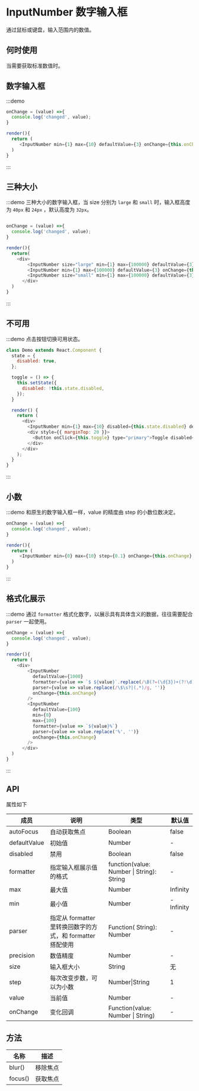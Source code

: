 # InputNumber 数字输入框

通过鼠标或键盘，输入范围内的数值。

## 何时使用

当需要获取标准数值时。


## 数字输入框
:::demo

```js
onChange = (value) =>{
  console.log('changed', value);
}

render(){
  return (
     <InputNumber min={1} max={10} defaultValue={3} onChange={this.onChange} />
  )
}
```
:::

## 三种大小

:::demo 三种大小的数字输入框，当 size 分别为 `large` 和 `small` 时，输入框高度为 `40px` 和 `24px` ，默认高度为 `32px`。

```js

onChange = (value) =>{
  console.log('changed', value);
}

render(){
  return(
    <div>
        <InputNumber size="large" min={1} max={100000} defaultValue={3} onChange={this.onChange} />
        <InputNumber min={1} max={100000} defaultValue={3} onChange={this.onChange} />
        <InputNumber size="small" min={1} max={100000} defaultValue={3} onChange={this.onChange} />
      </div>
  )
}
```
:::

<style>
.fishd-input-number {
  margin-right: 10px;
}
</style>


## 不可用

:::demo 点击按钮切换可用状态。

```js
class Demo extends React.Component {
  state = {
    disabled: true,
  };

  toggle = () => {
    this.setState({
      disabled: !this.state.disabled,
    });
  }

  render() {
    return (
      <div>
        <InputNumber min={1} max={10} disabled={this.state.disabled} defaultValue={3} />
        <div style={{ marginTop: 20 }}>
          <Button onClick={this.toggle} type="primary">Toggle disabled</Button>
        </div>
      </div>
    );
  }
}
```
:::

## 小数

:::demo 和原生的数字输入框一样，value 的精度由 step 的小数位数决定。

```js
onChange = (value) =>{
  console.log('changed', value);
}

render(){
  return (
     <InputNumber min={0} max={10} step={0.1} onChange={this.onChange} />
  )
}
```
:::

## 格式化展示

:::demo 通过 `formatter` 格式化数字，以展示具有具体含义的数据，往往需要配合 `parser` 一起使用。

```js
onChange = (value) =>{
  console.log('changed', value);
}

render(){
  return (
    <div>
        <InputNumber
          defaultValue={1000}
          formatter={value => `$ ${value}`.replace(/\B(?=(\d{3})+(?!\d))/g, ',')}
          parser={value => value.replace(/\$\s?|(,*)/g, '')}
          onChange={this.onChange}
        />
        <InputNumber
          defaultValue={100}
          min={0}
          max={100}
          formatter={value => `${value}%`}
          parser={value => value.replace('%', '')}
          onChange={this.onChange}
        />
      </div>
  )
}
```
:::

## API

属性如下

| 成员 | 说明 | 类型 | 默认值 |
| --- | --- | --- | --- |
| autoFocus | 自动获取焦点 | Boolean | false |
| defaultValue | 初始值 | Number | - |
| disabled | 禁用 | Boolean | false |
| formatter | 指定输入框展示值的格式 | function(value: Number \| String): String | - |
| max | 最大值 | Number | Infinity |
| min | 最小值 | Number | -Infinity |
| parser | 指定从 formatter 里转换回数字的方式，和 formatter 搭配使用 | Function( String): Number | - |
| precision | 数值精度 | Number | - |
| size | 输入框大小 | String | 无 |
| step | 每次改变步数，可以为小数 | Number\|String | 1 |
| value | 当前值 | Number | - |
| onChange | 变化回调 | Function(value: Number \| String) | - |

## 方法

| 名称 | 描述 |
| --- | --- |
| blur() | 移除焦点 |
| focus() | 获取焦点 |
